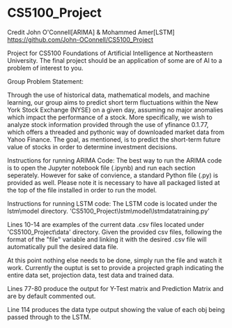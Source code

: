 # CS5100_Project
Credit John O'Connell[ARIMA] & Mohammed Amer[LSTM]
https://github.com/John-OConnell/CS5100_Project

Project for CS5100 Foundations of Artificial Intelligence at Northeastern University. The final project should be an application of some are of AI to a problem of interest to you.

Group Problem Statement:

Through the use of historical data, mathematical models, and machine learning, our group aims to predict short term fluctuations within the New York Stock Exchange (NYSE) on a given day, assuming no major anomalies which impact the performance of a stock. More specifically, we wish to analyze stock information provided through the use of yfinance 0.1.77, which offers a threaded and pythonic way of downloaded market data from Yahoo Finance. The goal, as mentioned, is to predict the short-term future value of stocks in order to determine investment decisions.

Instructions for running ARIMA Code: The best way to run the ARIMA code is to open the Jupyter notebook file (.ipynb) and run each section seperately. However for sake of convience, a standard Python file (.py) is provided as well. Please note it is necessary to have all packaged listed at the top of the file installed in order to run the model.

Instructions for running LSTM code: The LSTM code is located under the lstm\model directory. 'CS5100_Project\lstm\model\lstmdatatraining.py'

Lines 10-14 are examples of the current data .csv files located under 'CS5100_Project\data' directory. Given the provided csv files, following the format of the "file" variable and linking it with the desired .csv file will automatically pull the desired data file.

At this point nothing else needs to be done, simply run the file and watch it work. Currently the ouptut is set to provide a projected graph indicating the entire data set, projection data, test data and trained data.

Lines 77-80 produce the output for Y-Test matrix and Prediction Matrix and are by default commented out.

Line 114 produces the data type output showing the value of each obj being passed through to the LSTM.
